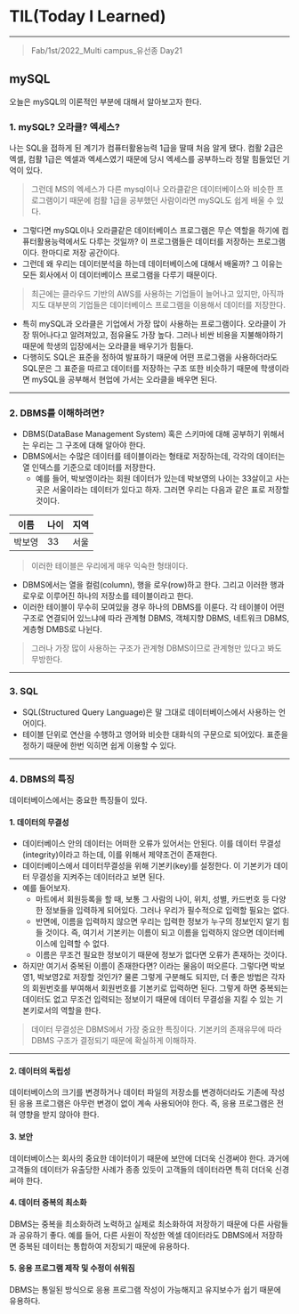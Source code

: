 # TIL(Today I Learned)

___

> Fab/1st/2022_Multi campus_유선종 Day21

## mySQL
오늘은 mySQL의 이론적인 부분에 대해서 알아보고자 한다.

### 1. mySQL? 오라클? 엑세스?
나는 SQL을 접하게 된 계기가 컴퓨터활용능력 1급을 딸때 처음 알게 됐다. 컴활 2급은 엑셀, 컴활 1급은 엑셀과 엑세스였기 때문에 당시 엑세스를 공부하느라 정말 힘들었던 기억이 있다.
> 그런데 MS의 엑세스가 다른 mysql이나 오라클같은 데이터베이스와 비슷한 프로그램이기 때문에 컴활 1급을 공부했던 사람이라면 mySQL도 쉽게 배울 수 있다.
- 그렇다면 mySQL이나 오라클같은 데이터베이스 프로그램은 무슨 역할을 하기에 컴퓨터활용능력에서도 다루는 것일까? 이 프로그램들은 데이터를 저장하는 프로그램이다. 한마디로 저장 공간이다.
- 그런데 왜 우리는 데이터분석을 하는데 데이터베이스에 대해서 배울까? 그 이유는 모든 회사에서 이 데이터베이스 프로그램을 다루기 때문이다.
> 최근에는 클라우드 기반의 AWS를 사용하는 기업들이 늘어나고 있지만, 아직까지도 대부분의 기업들은 데이터베이스 프로그램을 이용해서 데이터를 저장한다.
- 특히 mySQL과 오라클은 기업에서 가장 많이 사용하는 프로그램이다. 오라클이 가장 뛰어나다고 알려져있고, 점유율도 가장 높다. 그러나 비싼 비용을 지불해야하기 때문에 학생의 입장에서는 오라클을 배우기가 힘들다.
- 다행히도 SQL은 표준을 정하여 발표하기 때문에 어떤 프로그램을 사용하더라도 SQL문은 그 표준을 따르고 데이터를 저장하는 구조 또한 비슷하기 때문에 학생이라면 mySQL을 공부해서 현업에 가서는 오라클을 배우면 된다.
___
### 2. DBMS를 이해하려면?
- DBMS(DataBase Management System) 혹은 스키마에 대해 공부하기 위해서는 우리는 그 구조에 대해 알아야 한다.
- DBMS에서는 수많은 데이터를 테이블이라는 형태로 저장하는데, 각각의 데이터는 열 인덱스를 기준으로 데이터를 저장한다. 
  - 예를 들어, 박보영이라는 회원 데이터가 있는데 박보영의 나이는 33살이고 사는 곳은 서울이라는 데이터가 있다고 하자. 그러면 우리는 다음과 같은 표로 저장할 것이다.

| 이름   | 나이 | 지역 |
| ------ | ---- | ---- |
| 박보영 | 33   | 서울 |

> 이러한 테이블은 우리에게 매우 익숙한 형태이다.
- DBMS에서는 열을 컬럼(column), 행을 로우(row)하고 한다. 그리고 이러한 행과 로우로 이루어진 하나의 저장소를 테이블이라고 한다.
- 이러한 테이블이 무수히 모여있을 경우 하나의 DBMS를 이룬다. 각 테이블이 어떤 구조로 연결되어 있느냐에 따라 관계형 DBMS, 객체지향 DBMS, 네트워크 DBMS, 게층형 DMBS로 나뉜다.
> 그러나 가장 많이 사용하는 구조가 관계형 DBMS이므로 관계형만 있다고 봐도 무방한다.
___
### 3. SQL
- SQL(Structured Query Language)은 말 그대로 데이터베이스에서 사용하는 언어이다.
- 테이블 단위로 연산을 수행하고 영어와 비슷한 대화식의 구문으로 되어있다. 표준을 정하기 때문에 한번 익히면 쉽게 이용할 수 있다.
___
### 4. DBMS의 특징
데이터베이스에서는 중요한 특징들이 있다.

#### 1. 데이터의 무결성
- 데이터베이스 안의 데이터는 어떠한 오류가 있어서는 안된다. 이를 데이터 무결성(integrity)이라고 하는데, 이를 위해서 제약조건이 존재한다.
- 데이터베이스에서 데이터무결성을 위해 기본키(key)를 설정한다. 이 기본키가 데이터 무결성을 지켜주는 데이터라고 보면 된다.
- 예를 들어보자.
  - 마트에서 회원등록을 할 때, 보통 그 사람의 나이, 위치, 성별, 카드번호 등 다양한 정보들을 입력하게 되어있다. 그러나 우리가 필수적으로 입력할 필요는 없다.
  -  반면에, 이름을 입력하지 않으면 우리는 입력한 정보가 누구의 정보인지 알기 힘들 것이다. 즉, 여기서 기본키는 이름이 되고 이름을 입력하지 않으면 데이터베이스에 입력할 수 없다.
  - 이름은 무조건 필요한 정보이기 때문에 정보가 없다면 오류가 존재하는 것이다.
- 하지만 여기서 중복된 이름이 존재한다면? 이라는 물음이 떠오른다. 그렇다면 박보영1, 박보영2로 저장할 것인가? 물론 그렇게 구분해도 되지만, 더 좋은 방법은 각자의 회원번호를 부여해서 회원번호를 기본키로 입력하면 된다. 그렇게 하면 중복되는 데이터도 없고 무조건 입력되는 정보이기 때문에 데이터 무결성을 지킬 수 있는 기본키로서의 역할을 한다.
> 데이터 무결성은 DBMS에서 가장 중요한 특징이다. 기본키의 존재유무에 따라 DBMS 구조가 결정되기 때문에 확실하게 이해하자.
___
#### 2. 데이터의 독립성
데이터베이스의 크기를 변경하거나 데이터 파일의 저장소를 변경하더라도 기존에 작성된 응용 프로그램은 아무런 변경이 없이 계속 사용되어야 한다. 즉, 응용 프로그램은 전혀 영향을 받지 않아야 한다.

#### 3. 보안
데이터베이스는 회사의 중요한 데이터이기 때문에 보안에 더더욱 신경써야 한다. 과거에 고객들의 데이터가 유출당한 사례가 종종 있듯이 고객들의 데이터라면 특히 더더욱 신경써야 한다.

#### 4. 데이터 중복의 최소화
DBMS는 중복을 최소화하려 노력하고 실제로 최소화하여 저장하기 때문에 다른 사람들과 공유하기 좋다. 예를 들어, 다른 사원이 작성한 엑셀 데이터라도 DBMS에서 저장하면 중복된 데이터는 통합하여 저장되기 때문에 유용하다.

#### 5. 응용 프로그램 제작 및 수정이 쉬워짐
DBMS는 통일된 방식으로 응용 프로그램 작성이 가능해지고 유지보수가 쉽기 때문에 유용하다.